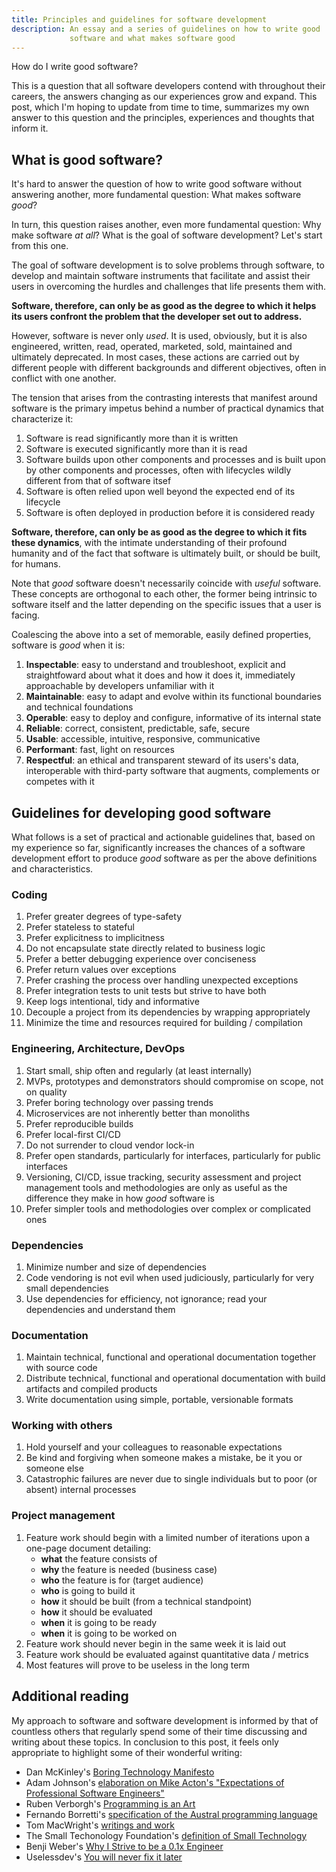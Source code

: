 ```yaml
---
title: Principles and guidelines for software development
description: An essay and a series of guidelines on how to write good
             software and what makes software good
---
```


How do I write good software?

This is a question that all software developers contend with throughout
their careers, the answers changing as our experiences grow and expand.
This post, which I'm hoping to update from time to time, summarizes my own
answer to this question and the principles, experiences and thoughts that
inform it.

## What is good software?

It's hard to answer the question of how to write good software without
answering another, more fundamental question: What makes software _good_?

In turn, this question raises another, even more fundamental question:
Why make software _at all_? What is the goal of software development?
Let's start from this one.

The goal of software development is to solve problems through software,
to develop and maintain software instruments that facilitate and assist
their users in overcoming the hurdles and challenges that life presents
them with.

**Software, therefore, can only be as good as the degree to which it helps
its users confront the problem that the developer set out to address.**

However, software is never only _used_. It is used, obviously, but it is
also engineered, written, read, operated, marketed, sold, maintained and
ultimately deprecated. In most cases, these actions are carried out by
different people with different backgrounds and different objectives,
often in conflict with one another.

The tension that arises from the contrasting interests that manifest around
software is the primary impetus behind a number of practical dynamics that
characterize it:

1. Software is read significantly more than it is written
2. Software is executed significantly more than it is read
3. Software builds upon other components and processes and is built upon by
   other components and processes, often with lifecycles wildly different 
   from that of software itsef  
4. Software is often relied upon well beyond the expected end of its lifecycle
5. Software is often deployed in production before it is considered ready

**Software, therefore, can only be as good as the degree to which it fits
these dynamics**, with the intimate understanding of their profound humanity
and of the fact that software is ultimately built, or should be built, for
humans.

Note that _good_ software doesn't necessarily coincide with _useful_ software.
These concepts are orthogonal to each other, the former being intrinsic to
software itself and the latter depending on the specific issues that a user is
facing.

Coalescing the above into a set of memorable, easily defined properties,
software is _good_ when it is:

1. **Inspectable**: easy to understand and troubleshoot, explicit and
   straightfoward about what it does and how it does it, immediately
   approachable by developers unfamiliar with it
2. **Maintainable**: easy to adapt and evolve within its functional
   boundaries and technical foundations
3. **Operable**: easy to deploy and configure, informative of its
   internal state
4. **Reliable**: correct, consistent, predictable, safe, secure
5. **Usable**: accessible, intuitive, responsive, communicative
6. **Performant**: fast, light on resources
7. **Respectful**: an ethical and transparent steward of its users's data,
   interoperable with third-party software that augments, complements
   or competes with it

## Guidelines for developing good software

What follows is a set of practical and actionable guidelines that, based
on my experience so far, significantly increases the chances of a software
development effort to produce _good_ software as per the above definitions
and characteristics.

### Coding

1. Prefer greater degrees of type-safety
2. Prefer stateless to stateful
3. Prefer explicitness to implicitness
4. Do not encapsulate state directly related to business logic 
5. Prefer a better debugging experience over conciseness
6. Prefer return values over exceptions
7. Prefer crashing the process over handling unexpected exceptions
8. Prefer integration tests to unit tests but strive to have both
9. Keep logs intentional, tidy and informative
10. Decouple a project from its dependencies by wrapping appropriately
11. Minimize the time and resources required for building / compilation

### Engineering, Architecture, DevOps

1. Start small, ship often and regularly (at least internally)
1. MVPs, prototypes and demonstrators should compromise on scope, not on
   quality
2. Prefer boring technology over passing trends
3. Microservices are not inherently better than monoliths
5. Prefer reproducible builds
6. Prefer local-first CI/CD
7. Do not surrender to cloud vendor lock-in
8. Prefer open standards, particularly for interfaces, particularly for
   public interfaces
9. Versioning, CI/CD, issue tracking, security assessment and project
   management tools and methodologies are only as useful as the difference
   they make in how _good_ software is
10. Prefer simpler tools and methodologies over complex or complicated
    ones

### Dependencies

1. Minimize number and size of dependencies
2. Code vendoring is not evil when used judiciously, particularly for very
   small dependencies
3. Use dependencies for efficiency, not ignorance; read your dependencies and
   understand them

### Documentation

1. Maintain technical, functional and operational documentation together with
   source code
2. Distribute technical, functional and operational documentation with build
   artifacts and compiled products
3. Write documentation using simple, portable, versionable formats

### Working with others

1. Hold yourself and your colleagues to reasonable expectations
2. Be kind and forgiving when someone makes a mistake, be it you or someone else
3. Catastrophic failures are never due to single individuals but to poor (or 
   absent) internal processes

### Project management

1. Feature work should begin with a limited number of iterations upon a
   one-page document detailing:
   - **what** the feature consists of
   - **why** the feature is needed (business case)
   - **who** the feature is for (target audience)
   - **who** is going to build it
   - **how** it should be built (from a technical standpoint)
   - **how** it should be evaluated
   - **when** it is going to be ready
   - **when** it is going to be worked on
2. Feature work should never begin in the same week it is laid out
3. Feature work should be evaluated against quantitative data / metrics
4. Most features will prove to be useless in the long term


## Additional reading

My approach to software and software development is informed by that of
countless others that regularly spend some of their time discussing and
writing about these topics. In conclusion to this post, it feels only
appropriate to highlight some of their wonderful writing:

- Dan McKinley's [Boring Technology Manifesto](https://boringtechnology.club)
- Adam Johnson's [elaboration on Mike Acton's "Expectations of Professional Software Engineers"](https://adamj.eu/tech/2022/06/17/mike-actons-expectations-of-professional-software-engineers)
- Ruben Verborgh's [Programming is an Art](https://ruben.verborgh.org/blog/2013/02/21/programming-is-an-art/)
- Fernando Borretti's [specification of the Austral programming language](https://austral-lang.org/spec/spec.html)
- Tom MacWright's [writings and work](https://macwright.com)
- The Small Techonology Foundation's [definition of Small Technology](https://small-tech.org/about/#small-technology)
- Benji Weber's [Why I Strive to be a 0.1x Engineer](https://benjiweber.co.uk/blog/2016/01/25/why-i-strive-to-be-a-0-1x-engineer/)
- Uselessdev's [You will never fix it later](https://uselessdevblog.wordpress.com/2022/11/10/stop-lying-to-yourself-you-will-never-fix-it-later/)



